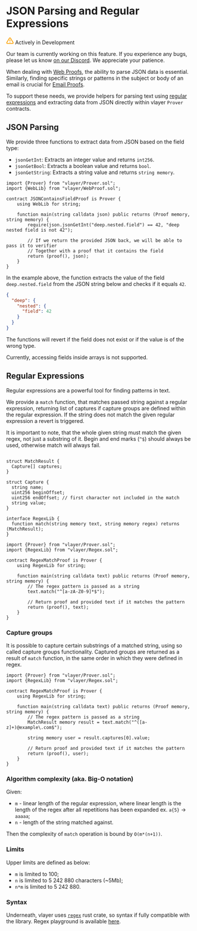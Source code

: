 # JSON Parsing and Regular Expressions

<div class="feature-card feature-in-dev">
  <div class="title">
    <svg width="20" height="20" viewBox="0 0 20 20" fill="none" xmlns="http://www.w3.org/2000/svg">
    <path d="M8.57499 3.21665L1.51665 15C1.37113 15.252 1.29413 15.5377 1.29331 15.8288C1.2925 16.1198 1.3679 16.4059 1.51201 16.6588C1.65612 16.9116 1.86392 17.1223 2.11474 17.2699C2.36556 17.4174 2.65065 17.4968 2.94165 17.5H17.0583C17.3493 17.4968 17.6344 17.4174 17.8852 17.2699C18.136 17.1223 18.3439 16.9116 18.488 16.6588C18.6321 16.4059 18.7075 16.1198 18.7067 15.8288C18.7058 15.5377 18.6288 15.252 18.4833 15L11.425 3.21665C11.2764 2.97174 11.0673 2.76925 10.8176 2.62872C10.568 2.48819 10.2864 2.41437 9.99999 2.41437C9.71354 2.41437 9.43193 2.48819 9.18232 2.62872C8.93272 2.76925 8.72355 2.97174 8.57499 3.21665V3.21665Z" stroke="#FCA004" stroke-width="2" stroke-linecap="round" stroke-linejoin="round"/>
    <path d="M10 7.5V10.8333" stroke="#FCA004" stroke-width="2" stroke-linecap="round" stroke-linejoin="round"/>
    <path d="M10 14.1667H10.0083" stroke="#FCA004" stroke-width="2" stroke-linecap="round" stroke-linejoin="round"/>
    </svg>
    Actively in Development
  </div>
  <p>Our team is currently working on this feature. If you experience any bugs, please let us know <a href="https://discord.gg/JS6whdessP" target="_blank">on our Discord</a>. We appreciate your patience. </p>
</div>

When dealing with [Web Proofs](/features/web.html), the ability to parse JSON data is essential. Similarly, finding specific strings or patterns in the subject or body of an email is crucial for [Email Proofs](/features/email.html). 

To support these needs, we provide helpers for parsing text using [regular expressions](https://en.wikipedia.org/wiki/Regular_expression) and extracting data from JSON directly within vlayer `Prover` contracts.

## JSON Parsing

We provide three functions to extract data from JSON based on the field type:
- `jsonGetInt`: Extracts an integer value and returns `int256`.
- `jsonGetBool`: Extracts a boolean value and returns `bool`.
- `jsonGetString`: Extracts a string value and returns `string memory`.

```solidity
import {Prover} from "vlayer/Prover.sol";
import {WebLib} from "vlayer/WebProof.sol";

contract JSONContainsFieldProof is Prover {
    using WebLib for string;

    function main(string calldata json) public returns (Proof memory, string memory) {
        require(json.jsonGetInt("deep.nested.field") == 42, "deep nested field is not 42");
        
        // If we return the provided JSON back, we will be able to pass it to verifier
        // Together with a proof that it contains the field
        return (proof(), json);
    }
}
```

In the example above, the function extracts the value of the field `deep.nested.field` from the JSON string below and checks if it equals `42`.

```json
{
  "deep": {
    "nested": {
      "field": 42
    }
  }
}
```

The functions will revert if the field does not exist or if the value is of the wrong type. 

Currently, accessing fields inside arrays is not supported.

## Regular Expressions
Regular expressions are a powerful tool for finding patterns in text.

We provide a `match` function, that matches passed string against a regular expression, 
returning list of captures if capture groups are defined within the regular expression.
If the string does not match the given regular expression a revert is triggered. 

It is important to note, that the whole given string must match the given regex, not just a substring of it.
Begin and end marks (`^$`) should always be used, otherwise match will always fail. 

```solidity

struct MatchResult {
  Capture[] captures;
}

struct Capture {
  string name;
  uint256 beginOffset;
  uint256 endOffset; // first character not included in the match
  string value;
}

interface RegexLib {
  function match(string memory text, string memory regex) returns (MatchResult);
}

```

```solidity
import {Prover} from "vlayer/Prover.sol";
import {RegexLib} from "vlayer/Regex.sol";

contract RegexMatchProof is Prover {
    using RegexLib for string;

    function main(string calldata text) public returns (Proof memory, string memory) {
        // The regex pattern is passed as a string
        text.match("^[a-zA-Z0-9]*$");

        // Return proof and provided text if it matches the pattern
        return (proof(), text);
    }
}
```

### Capture groups
It is possible to capture certain substrings of a matched string, using so called capture groups functionality.
Captured groups are returned as a result of `match` function, in the same order in which they were defined in regex.


```solidity
import {Prover} from "vlayer/Prover.sol";
import {RegexLib} from "vlayer/Regex.sol";

contract RegexMatchProof is Prover {
    using RegexLib for string;

    function main(string calldata text) public returns (Proof memory, string memory) {
        // The regex pattern is passed as a string
        MatchResult memory result = text.match("^([a-z]+)@example\.com$");

        string memory user = result.captures[0].value;

        // Return proof and provided text if it matches the pattern
        return (proof(), user);
    }
}
```


### Algorithm complexity (aka. Big-O notation)
Given:
- `m` - linear length of the regular expression, where linear length is the length of the regex after all repetitions has been expanded ex. `a{5}` -> `aaaaa`;
- `n` - length of the string matched against.

Then the complexity of `match` operation is bound by `O(m*(n+1))`.

### Limits
Upper limits are defined as below:
- `m` is limited to 100;
- `n` is limited to 5 242 880 characters (~5Mb);
- `n*m` is limited to 5 242 880.

### Syntax
Underneath, vlayer uses [`regex`](https://docs.rs/regex/latest/regex) rust crate, so syntax if fully compatible with the library.
Regex playground is available [here](https://rustexp.lpil.uk).
